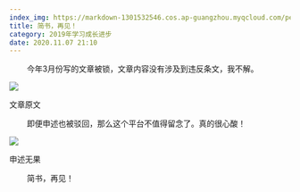 ```yaml
---
index_img: https://markdown-1301532546.cos.ap-guangzhou.myqcloud.com/peipei_blog/20210921145737.jpeg
title: 简书，再见！
category: 2019年学习成长进步
date: 2020.11.07 21:10
---
```


        今年3月份写的文章被锁，文章内容没有涉及到违反条文，我不解。  

![](https://markdown-1301532546.cos.ap-guangzhou.myqcloud.com/peipei_blog/20210921145737.jpeg)  

文章原文

        即便申述也被驳回，那么这个平台不值得留念了。真的很心酸！

![](https://markdown-1301532546.cos.ap-guangzhou.myqcloud.com/peipei_blog/20210921145751.jpeg)  

申述无果

        简书，再见！